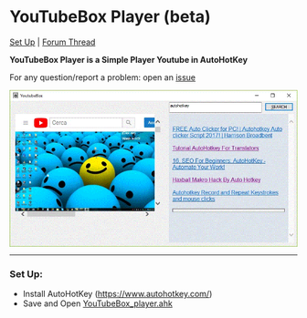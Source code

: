 <h1> YouTubeBox Player (beta)</h1>
<p><a href="#setup">Set Up</a> | <a href="https://autohotkey.com/boards/viewtopic.php?f=6&t=59438">Forum Thread</a></p>

<p><strong>YouTubeBox Player is a Simple Player Youtube in AutoHotKey</strong></p>

For any question/report a problem: open an <a href="https://github.com/adegard/TagIE.ahk/issues">issue</a>

<img src="https://raw.githubusercontent.com/adegard/YouTubeBox/master/YTB.gif"  align="center">

******************
<a id="user-content-setup" class="anchor" aria-hidden="true" href="#setup"></a><h3>Set Up:</h3>
- Install AutoHotKey (https://www.autohotkey.com/)
- Save and Open <a href="https://github.com/adegard/YouTubeBox/raw/master/YouTubeBox_player.ahk" rel="nofollow">YouTubeBox_player.ahk</a>




